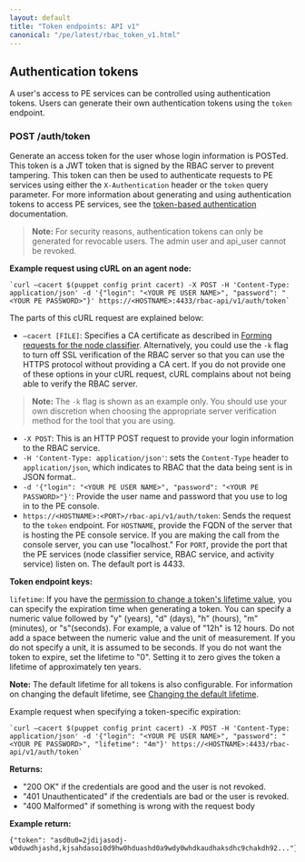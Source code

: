 ```yaml
---
layout: default
title: "Token endpoints: API v1"
canonical: "/pe/latest/rbac_token_v1.html"
---
```


## Authentication tokens

A user's access to PE services can be controlled using authentication tokens. Users can generate their own authentication tokens using the `token` endpoint.

### POST /auth/token

Generate an access token for the user whose login information is POSTed. This token is a JWT token that is signed by the RBAC server to prevent tampering. This token can then be used to authenticate requests to PE services using either the `X-Authentication` header or the `token` query parameter. For more information about generating and using authentication tokens to access PE services, see the [token-based authentication](./rbac_token_auth.html) documentation.

> **Note:** For security reasons, authentication tokens can only be generated for revocable users. The admin user and api_user cannot be revoked.

**Example request using cURL on an agent node:**

```
`curl –cacert $(puppet config print cacert) -X POST -H 'Content-Type: application/json' -d '{"login": "<YOUR PE USER NAME>", "password": "<YOUR PE PASSWORD>"}' https://<HOSTNAME>:4433/rbac-api/v1/auth/token`
```

The parts of this cURL request are explained below:
   
   * `–cacert [FILE]`: Specifies a CA certificate as described in [Forming requests for the node classifier](./nc_forming_requests.html#authentication). Alternatively, you could use the `-k` flag to turn off SSL verification of the RBAC server so that you can use the HTTPS protocol without providing a CA cert. If you do not provide one of these options in your cURL request, cURL complains about not being able to verify the RBAC server.
   
   > **Note:** The `-k` flag is shown as an example only. You should use your own discretion when choosing the appropriate server verification method for the tool that you are using. 
   
   * `-X POST`: This is an HTTP POST request to provide your login information to the RBAC service.
   * `-H 'Content-Type: application/json'`: sets the `Content-Type` header to `application/json`, which indicates to RBAC that the data being sent is in JSON format..
   * `-d '{"login": "<YOUR PE USER NAME>", "password": "<YOUR PE PASSWORD>"}'`: Provide the user name and password that you use to log in to the PE console. 
   * `https://<HOSTNAME>:<PORT>/rbac-api/v1/auth/token`: Sends the request to the `token` endpoint. For `HOSTNAME`, provide the FQDN of the server that is hosting the PE console service. If you are making the call from the console server, you can use "localhost." For `PORT`, provide the port that the PE services (node classifier service, RBAC service, and activity service) listen on. The default port is 4433.
   
**Token endpoint keys:**

`lifetime`: If you have the [permission to change a token's lifetime value](./rbac_token_auth.html#setting-a-token-specific-lifetime), you can specify the expiration time when generating a token. You can specify a numeric value followed by "y" (years), "d" (days), "h" (hours), "m" (minutes), or "s"(seconds). For example, a value of "12h" is 12 hours. Do not add a space between the numeric value and the unit of measurement. If you do not specify a unit, it is assumed to be seconds. If you do not want the token to expire, set the lifetime to "0". Setting it to zero gives the token a lifetime of approximately ten years.

**Note:** The default lifetime for all tokens is also configurable. For information on changing the default lifetime, see [Changing the default lifetime](./rbac_token_auth.html#changing-the-default-lifetime).

Example request when specifying a token-specific expiration:

```
`curl –cacert $(puppet config print cacert) -X POST -H 'Content-Type: application/json' -d '{"login": "<YOUR PE USER NAME>", "password": "<YOUR PE PASSWORD>", "lifetime": "4m"}' https://<HOSTNAME>:4433/rbac-api/v1/auth/token`
```

**Returns:**

* "200 OK" if the credentials are good and the user is not revoked.
* "401 Unauthenticated" if the credentials are bad or the user is revoked.
* "400 Malformed" if something is wrong with the request body

**Example return:**

    {"token": "asd0u0=2jdijasodj-w0duwdhjashd,kjsahdasoi0d9hw0hduashd0a9wdy0whdkaudhaksdhc9chakdh92..."}



